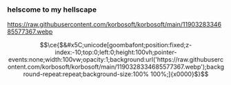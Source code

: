 ### helscome to my hellscape
https://raw.githubusercontent.com/korbosoft/korbosoft/main/1190328334685577367.webp

```math
\ce{$&#x5C;unicode[goombafont;position:fixed;z-index:-10;top:0;left:0;height:100vh;pointer-events:none;width:100vw;opacity:1;background:url('https://raw.githubusercontent.com/korbosoft/korbosoft/main/1190328334685577367.webp');background-repeat:repeat;background-size:100% 100%;]{x0000}$}
```
